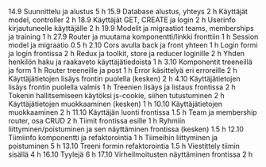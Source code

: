 14.9 Suunnittelu ja alustus 5 h 
15.9
  Database alustus, yhteys 2 h
  Käyttäjät model, controller 2 h
18.9
  Käyttäjät GET, CREATE ja login 2 h
  Userinfo kirjautuneelle käyttäjälle 2 h
19.9
  Modelit ja migraatiot teams, memberships ja training 1 h
27.9
  Router ja muutama komponentti/linkki fronttiin 1 h
  Session model ja migraatio 0.5 h
2.10
  Cors avulla back ja front yhteen 1 h
  Login formi ja login frontissa 2 h
  Redux ja toolkit, store ja reducer loginille 2 h
  Yhden henkilön haku ja raakaveto käyttäjätiedoista 1 h
3.10
  Komponentit treeneillä ja form 1 h
  Router treeneille ja post 1 h
  Error käsittelyä eri erroreille 2 h
  Käyttäjätietojen lisäys frontin puolella (kesken) 2 h
4.10
  Käyttäjätietojen lisäys frontin puolella valmis 1 h
  Treenien lisäys ja listaus frontissa 2 h
  Tokenin hallitsemiseen käytöksi js-cookie, siihen tutustuminen 2 h
  Käyttäjätietojen muokkaaminen (kesken) 1 h
10.10
  Käyttäjätietojen muokkaaminen 2 h
11.10
  Käyttäjän luonti frontissa 1.5 h
  Team ja membership router, osa CRUD 2 h
  Tiimit frontissa esille 1 h
  Ryhmiin liittyminen/poistuminen ja sen näyttäminen frontissa (kesken) 1.5 h
12.10
  Tiimiinfo komponentti ja refaktorointia 1 h
  Tiimeihin liittyminen ja poistuminen 5 h
13.10
  Treeni formin refaktorointia 1.5 h
  Viestittely tiimin sisällä 4 h
16.10
  Tyylejä 6 h
17.10
  Virheilmoitusten näyttäminen frontissa 2 h